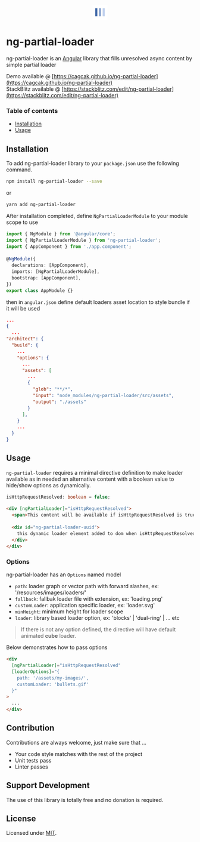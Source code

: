 <p align="center">
  <img height="40" alt="NG Partial Loader Plugin" src="https://github.com/cagcak/ng-partial-loader/blob/main/projects/ng-partial-loader/src/assets/pulse.svg">
</p>

# ng-partial-loader

ng-partial-loader is an [Angular](https://angular.io/) library that fills unresolved async content by simple partial loader

Demo available @ [https://cagcak.github.io/ng-partial-loader](https://cagcak.github.io/ng-partial-loader)  
StackBlitz available @ [https://stackblitz.com/edit/ng-partial-loader](https://stackblitz.com/edit/ng-partial-loader)

### Table of contents

- [Installation](#installation)
- [Usage](#usage)

## Installation

To add ng-partial-loader library to your `package.json` use the following command.

```bash
npm install ng-partial-loader --save
```

or

```bash
yarn add ng-partial-loader
```

After installation completed, define `NgPartialLoaderModule` to your module scope to use

```typescript
import { NgModule } from '@angular/core';
import { NgPartialLoaderModule } from 'ng-partial-loader';
import { AppComponent } from './app.component';

@NgModule({
  declarations: [AppComponent],
  imports: [NgPartialLoaderModule],
  bootstrap: [AppComponent],
})
export class AppModule {}
```

then in `angular.json` define default loaders asset location to style bundle if it will be used

```json
...
{
  ...
"architect": {
  "build": {
    ...
    "options": {
      ...
      "assets": [
        ...
        {
          "glob": "**/*",
          "input": "node_modules/ng-partial-loader/src/assets",
          "output": "./assets"
        }
      ],
    }
    ...
  }
}
```

## Usage

`ng-partial-loader` requires a minimal directive definition to make loader available as in needed an alternative content with a boolean value to hide/show options as dynamically.

```typescript
isHttpRequestResolved: boolean = false;
```

```html
<div [ngPartialLoader]="isHttpRequestResolved">
  <span>This content will be available if isHttpRequestResolved is true</span>

  <div id="ng-partial-loader-uuid">
    this dynamic loader element added to dom when isHttpRequestResolved is true
  </div>
</div>
```

### Options

ng-partial-loader has an `Options` named model

- `path`: loader graph or vector path with forward slashes, ex: '/resources/images/loaders/'
- `fallback`: fallbak loader file with extension, ex: 'loading.png'
- `customLoader`: application specific loader, ex: 'loader.svg'
- `minHeight`: minimum height for loader scope
- `loader`: library based loader option, ex: 'blocks' | 'dual-ring' | ... etc

> If there is not any option defined, the directive will have default animated **cube** loader.

Below demonstrates how to pass options

```html
<div
  [ngPartialLoader]="isHttpRequestResolved"
  [loaderOptions]="{
    path: '/assets/my-images/',
    customLoader: 'bullets.gif'
  }"
>
  ...
</div>
```

## Contribution

Contributions are always welcome, just make sure that ...

- Your code style matches with the rest of the project
- Unit tests pass
- Linter passes

## Support Development

The use of this library is totally free and no donation is required.

## License

Licensed under [MIT](https://opensource.org/licenses/MIT).
